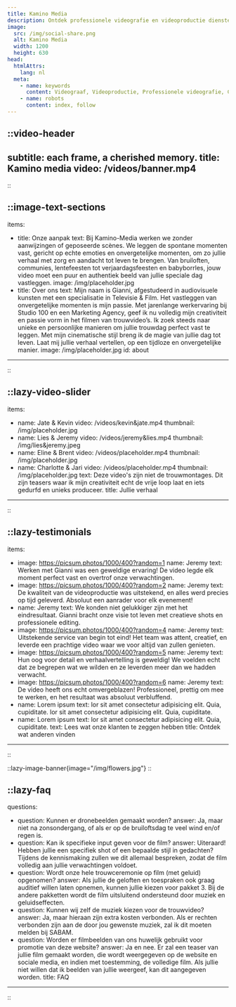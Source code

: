 ```yaml
---
title: Kamino Media
description: Ontdek professionele videografie en videoproductie diensten voor bruiloften, evenementen en bedrijven. Laat jouw verhaal op unieke wijze vastleggen door een ervaren videograaf in limburg.
image:
  src: /img/social-share.png
  alt: Kamino Media
  width: 1200
  height: 630
head:
  htmlAttrs:
    lang: nl
  meta:
    - name: keywords
      content: Videograaf, Videoproductie, Professionele videografie, Creatieve videografie, Videografie diensten, Video editing, Video maker, Videograaf limburg, Films en video’s, Cinematografie
    - name: robots
      content: index, follow
---
```


::video-header
---
subtitle: each frame, a cherished memory.
title: Kamino media
video: /videos/banner.mp4
---
::

::image-text-sections
---
items:
  - title: Onze aanpak
    text: Bij Kamino-Media werken we zonder aanwijzingen of geposeerde scènes. We leggen de spontane momenten vast, gericht op echte emoties en onvergetelijke momenten, om zo jullie verhaal met zorg en aandacht tot leven te brengen. Van bruiloften, communies, lentefeesten tot verjaardagsfeesten en babyborrles, jouw video moet een puur en authentiek beeld van jullie speciale dag vastleggen.
    image: /img/placeholder.jpg
  - title: Over ons
    text: Mijn naam is Gianni, afgestudeerd in audiovisuele kunsten met een specialisatie in Televisie & Film. Het vastleggen van onvergetelijke momenten is mijn passie. Met jarenlange werkervaring bij Studio 100 en een Marketing Agency, geef ik nu volledig mijn creativiteit en passie vorm in het filmen van trouwvideo’s. Ik zoek steeds naar unieke en persoonlijke manieren om jullie trouwdag perfect vast te leggen. Met mijn cinematische stijl breng ik de magie van jullie dag tot leven. Laat mij jullie verhaal vertellen, op een tijdloze en onvergetelijke manier.
    image: /img/placeholder.jpg
    id: about
---
::

::lazy-video-slider
---
items:
  - name: Jate & Kevin
    video: /videos/kevin&jate.mp4
    thumbnail: /img/placeholder.jpg
  - name: Lies & Jeremy
    video: /videos/jeremy&lies.mp4
    thumbnail: /img/lies&jeremy.jpeg
  - name: Eline & Brent
    video: /videos/placeholder.mp4
    thumbnail: /img/placeholder.jpg
  - name: Charlotte & Jari
    video: /videos/placeholder.mp4
    thumbnail: /img/placeholder.jpg
text: Deze video's zijn niet de trouwmontages. Dit zijn teasers waar ik mijn creativiteit echt de vrije loop laat en iets gedurfd en unieks produceer.
title: Jullie verhaal
---
::

::lazy-testimonials
---
items:
  - image: https://picsum.photos/1000/400?random=1
    name: Jeremy
    text: Werken met Gianni was een geweldige ervaring! De video legde elk moment perfect vast en overtrof onze verwachtingen.
  - image: https://picsum.photos/1000/400?random=2
    name: Jeremy
    text: De kwaliteit van de videoproductie was uitstekend, en alles werd precies op tijd geleverd. Absoluut een aanrader voor elk evenement!
  - name: Jeremy
    text: We konden niet gelukkiger zijn met het eindresultaat. Gianni bracht onze visie tot leven met creatieve shots en professionele editing.
  - image: https://picsum.photos/1000/400?random=4
    name: Jeremy
    text: Uitstekende service van begin tot eind! Het team was attent, creatief, en leverde een prachtige video waar we voor altijd van zullen genieten.
  - image: https://picsum.photos/1000/400?random=5
    name: Jeremy
    text: Hun oog voor detail en verhaalvertelling is geweldig! We voelden echt dat ze begrepen wat we wilden en ze leverden meer dan we hadden verwacht.
  - image: https://picsum.photos/1000/400?random=6
    name: Jeremy
    text: De video heeft ons echt omvergeblazen! Professioneel, prettig om mee te werken, en het resultaat was absoluut verbluffend.
  - name: Lorem ipsum
    text: lor sit amet consectetur adipisicing elit. Quia, cupiditate. lor sit amet consectetur adipisicing elit. Quia, cupiditate.
  - name: Lorem ipsum
    text: lor sit amet consectetur adipisicing elit. Quia, cupiditate.
text: Lees wat onze klanten te zeggen hebben
title: Ontdek wat anderen vinden
---
::

::lazy-image-banner{image="/img/flowers.jpg"}
::

::lazy-faq
---
questions:
  - question: Kunnen er dronebeelden gemaakt worden?
    answer: Ja, maar niet na zonsondergang, of als er op de bruiloftsdag te veel wind en/of regen is.
  - question: Kan ik specifieke input geven voor de film?
    answer: Uiteraard! Hebben jullie een specifiek shot of een bepaalde stijl in gedachten? Tijdens de kennismaking zullen we dit allemaal bespreken, zodat de film volledig aan jullie verwachtingen voldoet.
  - question: Wordt onze hele trouwceremonie op film (met geluid) opgenomen?
    answer: Als jullie de geloften en toespraken ook graag auditief willen laten opnemen, kunnen jullie kiezen voor pakket 3. Bij de andere pakketten wordt de film uitsluitend ondersteund door muziek en geluidseffecten.
  - question: Kunnen wij zelf de muziek kiezen voor de trouwvideo?
    answer: Ja, maar hieraan zijn extra kosten verbonden. Als er rechten verbonden zijn aan de door jou gewenste muziek, zal ik dit moeten melden bij SABAM.
  - question: Worden er filmbeelden van ons huwelijk gebruikt voor promotie van deze website?
    answer: Ja en nee. Er zal een teaser van jullie film gemaakt worden, die wordt weergegeven op de website en sociale media, en indien met toestemming, de volledige film. Als jullie niet willen dat ik beelden van jullie weergeef, kan dit aangegeven worden.
title: FAQ
---
::
